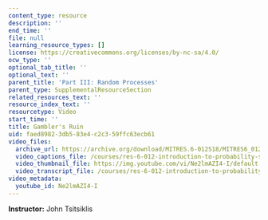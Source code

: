 ```yaml
---
content_type: resource
description: ''
end_time: ''
file: null
learning_resource_types: []
license: https://creativecommons.org/licenses/by-nc-sa/4.0/
ocw_type: ''
optional_tab_title: ''
optional_text: ''
parent_title: 'Part III: Random Processes'
parent_type: SupplementalResourceSection
related_resources_text: ''
resource_index_text: ''
resourcetype: Video
start_time: ''
title: Gambler's Ruin
uid: faed8982-3db5-83e4-c2c3-59ffc63ecb61
video_files:
  archive_url: https://archive.org/download/MITRES.6-012S18/MITRES6_012S18_L26-09_300k.mp4
  video_captions_file: /courses/res-6-012-introduction-to-probability-spring-2018/a8bafa9c69835d3b80130881e7da1a09_Ne2lmAZI4-I.vtt
  video_thumbnail_file: https://img.youtube.com/vi/Ne2lmAZI4-I/default.jpg
  video_transcript_file: /courses/res-6-012-introduction-to-probability-spring-2018/cde905a8cd7e53529c4fe999b70790fa_Ne2lmAZI4-I.pdf
video_metadata:
  youtube_id: Ne2lmAZI4-I
---
```


**Instructor:** John Tsitsiklis

